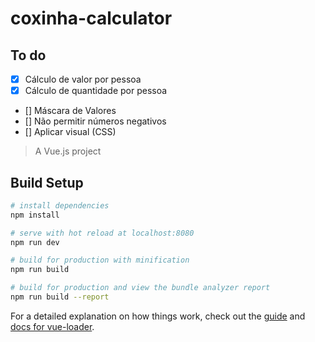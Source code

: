 # coxinha-calculator

## To do
- [x] Cálculo de valor por pessoa
- [x] Cálculo de quantidade por pessoa
- [] Máscara de Valores
- [] Não permitir números negativos
- [] Aplicar visual (CSS)


> A Vue.js project

## Build Setup

``` bash
# install dependencies
npm install

# serve with hot reload at localhost:8080
npm run dev

# build for production with minification
npm run build

# build for production and view the bundle analyzer report
npm run build --report
```

For a detailed explanation on how things work, check out the [guide](http://vuejs-templates.github.io/webpack/) and [docs for vue-loader](http://vuejs.github.io/vue-loader).
